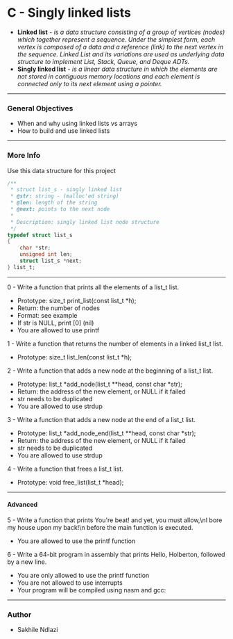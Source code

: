 # C - Singly linked lists # 
* **Linked list** *- is a data structure consisting of a group of vertices (nodes) which together represent a sequence. Under the simplest form, each vertex is composed of a data and a reference (link) to the next vertex in the sequence. Linked List and its variations are used as underlying data structure to implement List, Stack, Queue, and Deque ADTs.*
* **Singly linked list** *- is a linear data structure in which the elements are not stored in contiguous memory locations and each element is connected only to its next element using a pointer.*

------

### General Objectives ###
 * When and why using linked lists vs arrays
 * How to build and use linked lists

----
### More Info 
Use this data structure for this project
```c
/**
 * struct list_s - singly linked list
 * @str: string - (malloc'ed string)
 * @len: length of the string
 * @next: points to the next node
 *
 * Description: singly linked list node structure
 */
typedef struct list_s
{
    char *str;
    unsigned int len;
    struct list_s *next;
} list_t;
```

------

0 - Write a function that prints all the elements of a list_t list.
 * Prototype: size_t print_list(const list_t *h);
 * Return: the number of nodes
 * Format: see example
 * If str is NULL, print [0] (nil)
 * You are allowed to use printf

1 - Write a function that returns the number of elements in a linked list_t list.
 * Prototype: size_t list_len(const list_t *h);

2 - Write a function that adds a new node at the beginning of a list_t list.
 * Prototype: list_t *add_node(list_t **head, const char *str);
 * Return: the address of the new element, or NULL if it failed
 * str needs to be duplicated
 * You are allowed to use strdup

3 - Write a function that adds a new node at the end of a list_t list.
 * Prototype: list_t *add_node_end(list_t **head, const char *str);
 * Return: the address of the new element, or NULL if it failed
 * str needs to be duplicated
 * You are allowed to use strdup

4 - Write a function that frees a list_t list.
 * Prototype: void free_list(list_t *head);

---
#### Advanced
5 - Write a function that prints You're beat! and yet, you must allow,\nI bore my house upon my back!\n before the main function is executed.
 * You are allowed to use the printf function

6 - Write a 64-bit program in assembly that prints Hello, Holberton, followed by a new line.
 * You are only allowed to use the printf function
 * You are not allowed to use interrupts
 * Your program will be compiled using nasm and gcc:

------
### Author ###
* Sakhile Ndlazi
